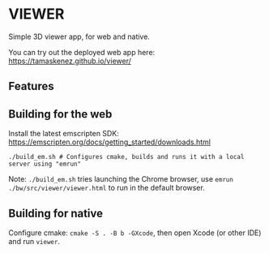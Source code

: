 # VIEWER

Simple 3D viewer app, for web and native.

You can try out the deployed web app here: https://tamaskenez.github.io/viewer/

## Features



## Building for the web

Install the latest emscripten SDK: https://emscripten.org/docs/getting_started/downloads.html

```
./build_em.sh # Configures cmake, builds and runs it with a local server using "emrun"
```

Note: `./build_em.sh` tries launching the Chrome browser, use `emrun ./bw/src/viewer/viewer.html` to run in the default browser.

## Building for native

Configure cmake: `cmake -S . -B b -GXcode`, then open Xcode (or other IDE) and run `viewer`.
